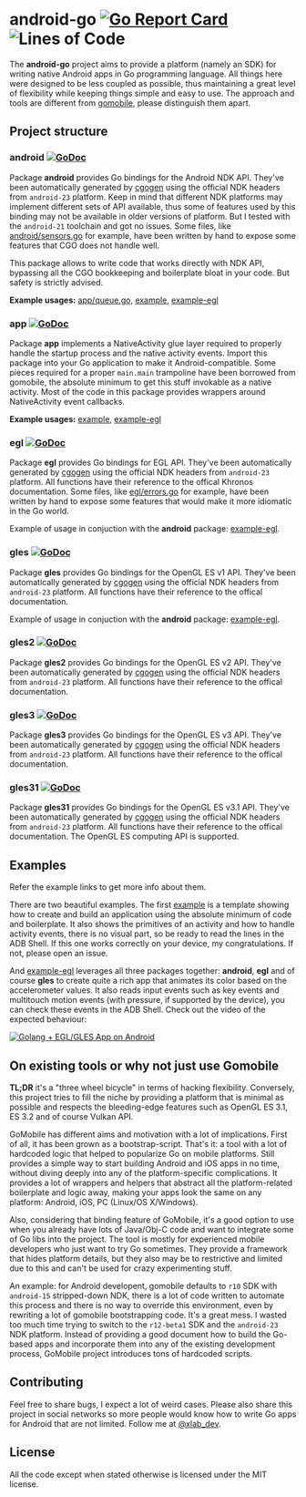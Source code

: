 android-go [![Go Report Card](https://goreportcard.com/badge/github.com/xlab/android-go)](https://goreportcard.com/report/github.com/xlab/android-go) ![Lines of Code](https://img.shields.io/badge/lines-7K-blue.svg)
==========

The **android-go** project aims to provide a platform (namely an SDK) for
writing native Android apps in Go programming language. All things here were
designed to be less coupled as possible, thus maintaining a great level of
flexibility while keeping things simple and easy to use. The approach and tools
are different from [gomobile](https://github.com/golang/mobile), please
distinguish them apart.

## Project structure

### android [![GoDoc](https://godoc.org/github.com/xlab/android-go/android?status.svg)](https://godoc.org/github.com/xlab/android-go/android)

Package **android** provides Go bindings for the Android NDK API. They've been
automatically generated by [cgogen](https://cgogen.com) using the
official NDK headers from `android-23` platform. Keep in mind that different NDK
platforms may implement different sets of API available, thus some of features
used by this binding may not be available in older versions of platform. But I
tested with the `android-21` toolchain and got no issues. Some files, like
[android/sensors.go] for example, have been written by hand to expose some
features that CGO does not handle well.

This package allows to write code that works directly with NDK API, bypassing
all the CGO bookkeeping and boilerplate bloat in your code. But safety is
strictly advised.

**Example usages:** [app/queue.go], [example], [example-egl]

[app/queue.go]: https://github.com/xlab/android-go/blob/master/app/queue.go
[android/sensors.go]: https://github.com/xlab/android-go/blob/master/android/sensors.go

### app [![GoDoc](https://godoc.org/github.com/xlab/android-go/app?status.svg)](https://godoc.org/github.com/xlab/android-go/app)

Package **app** implements a NativeActivity glue layer required to properly
handle the startup process and the native activity events. Import this package
into your Go application to make it Android-compatible. Some pieces required
for a proper `main.main` trampoline have been borrowed from gomobile, the
absolute minimum to get this stuff invokable as a native activity. Most of the
code in this package provides wrappers around NativeActivity event callbacks.

**Example usages:** [example], [example-egl]

[example]: https://github.com/xlab/android-go/tree/master/example
[example-egl]: https://github.com/xlab/android-go/tree/master/example-egl

### egl [![GoDoc](https://godoc.org/github.com/xlab/android-go/egl?status.svg)](https://godoc.org/github.com/xlab/android-go/egl)

Package **egl** provides Go bindings for EGL API. They've been automatically
generated by [cgogen](https://cgogen.com) using the official NDK headers
from `android-23` platform. All functions have their reference to the offical
Khronos documentation. Some files, like [egl/errors.go] for example, have been
written by hand to expose some features that would make it more idiomatic in the
Go world.

Example of usage in conjuction with the **android** package: [example-egl].

[egl/errors.go]: https://github.com/xlab/android-go/blob/master/egl/errors.go

### gles [![GoDoc](https://godoc.org/github.com/xlab/android-go/gles?status.svg)](https://godoc.org/github.com/xlab/android-go/gles)

Package **gles** provides Go bindings for the OpenGL ES v1 API. They've been
automatically generated by [cgogen](https://cgogen.com) using the
official NDK headers from `android-23` platform. All functions have their
reference to the offical documentation.

Example of usage in conjuction with the **android** package: [example-egl].

### gles2 [![GoDoc](https://godoc.org/github.com/xlab/android-go/gles2?status.svg)](https://godoc.org/github.com/xlab/android-go/gles2)

Package **gles2** provides Go bindings for the OpenGL ES v2 API. They've been
automatically generated by [cgogen](https://cgogen.com) using the
official NDK headers from `android-23` platform. All functions have their
reference to the offical documentation.

### gles3 [![GoDoc](https://godoc.org/github.com/xlab/android-go/gles3?status.svg)](https://godoc.org/github.com/xlab/android-go/gles3)

Package **gles3** provides Go bindings for the OpenGL ES v3 API. They've been
automatically generated by [cgogen](https://cgogen.com) using the
official NDK headers from `android-23` platform. All functions have their
reference to the offical documentation.

### gles31 [![GoDoc](https://godoc.org/github.com/xlab/android-go/gles31?status.svg)](https://godoc.org/github.com/xlab/android-go/gles31)

Package **gles31** provides Go bindings for the OpenGL ES v3.1 API. They've been
automatically generated by [cgogen](https://cgogen.com) using the
official NDK headers from `android-23` platform. All functions have their
reference to the offical documentation. The OpenGL ES computing API is supported.

## Examples

Refer the example links to get more info about them.

There are two beautiful examples. The first [example] is a template showing how
to create and build an application using the absolute minimum of code and
boilerplate. It also shows the primitives of an activity and how to handle
activity events, there is no visual part, so be ready to read the lines in the
ADB Shell. If this one works correctly on your device, my congratulations. If
not, please open an issue.

And [example-egl] leverages all three packages together: **android**, **egl**
and of course **gles** to create quite a rich app that animates its color based
on the accelerometer values. It also reads input events such as key events and
multitouch motion events (with pressure, if supported by the device), you can
check these events in the ADB Shell. Check out the video of the expected
behaviour:

[![Golang + EGL/GLES App on Android](https://img.youtube.com/vi/H2cafzATUEw/0.jpg)](https://www.youtube.com/watch?v=H2cafzATUEw)

## On existing tools or why not just use Gomobile

**TL;DR** it's a "three wheel bicycle" in terms of hacking flexibility. Conversely, this
project tries to fill the niche by providing a platform that is minimal as
possible and respects the bleeding-edge features such as OpenGL ES 3.1, ES 3.2
and of course Vulkan API.

GoMobile has different aims and motivation with a lot of implications. First of
all, it has been grown as a bootstrap-script. That's it: a tool with a lot of
hardcoded logic that helped to popularize Go on mobile platforms. Still provides a
simple way to start building Android and iOS apps in no time, without diving
deeply into any of the platform-specific complications. It provides a lot of wrappers and
helpers that abstract all the platform-related boilerplate and logic away,
making your apps look the same on any platform: Android, iOS, PC (Linux/OS
X/Windows).

Also, considering that binding feature of GoMobile, it's a good option to use
when you already have lots of Java/Obj-C code and want to integrate some of Go
libs into the project. The tool is mostly for experienced mobile developers who
just want to try Go sometimes. They provide a framework that hides platform
details, but they also may be to restrictive and limited due to this and can't
be used for crazy experimenting stuff.

An example: for Android developent, gomobile defaults to `r10` SDK with `android-15`
stripped-down NDK, there is a lot of code written to automate this process and
there is no way to override this environment, even by rewriting a lot of
gomobile bootstrapping code. It's a great mess. I wasted too much time trying to
switch to the `r12-beta1` SDK and the `android-23` NDK platform. Instead of providing
a good document how to build the Go-based apps and incorporate them into any of
the existing development process, GoMobile project introduces tons of
hardcoded scripts.

## Contributing

Feel free to share bugs, I expect a lot of weird cases. Please also share this
project in social networks so more people would know how to write Go apps for
Android that are not limited. Follow me at [@xlab_dev](https://twitter.com/xlab_dev).

## License

All the code except when stated otherwise is licensed under the MIT license.
